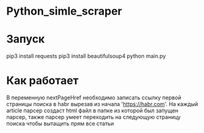 # Python_simle_scraper
# Запуск
 pip3 install requests
 pip3 install beautifulsoup4
 python main.py
# Как работает
В переменную nextPageHref необходимо записать ссылку первой страницы поиска в habr вырезав из начала 'https://habr.com'. 
На каждый article парсер создаст html файл в папке из которой был запущен парсер, также парсер умеет переходить на следующую страницу поиска чтобы вытащить прям все статьи

